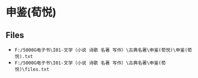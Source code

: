 # 申鉴(荀悦)

## Files

- `F:/5000G电子书\I01-文学（小说 诗歌 名著 写作）\古典名著\申鉴(荀悦)\申鉴(荀悦).txt`
- `F:/5000G电子书\I01-文学（小说 诗歌 名著 写作）\古典名著\申鉴(荀悦)\files.txt`
